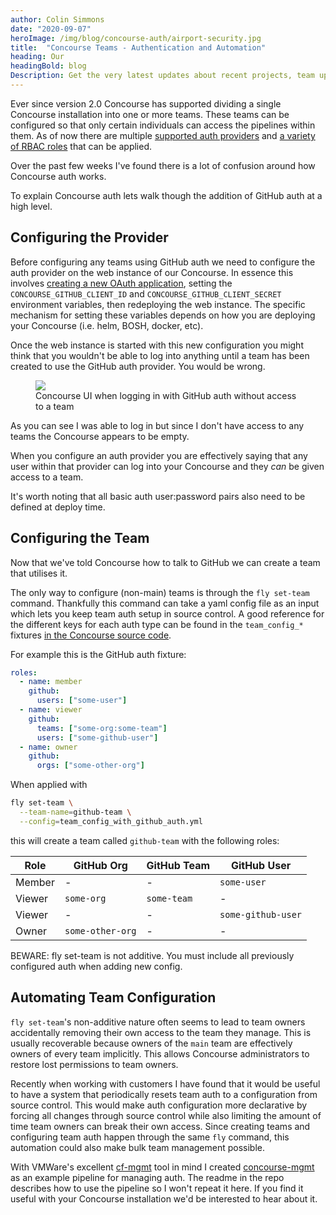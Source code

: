 ```yaml
---
author: Colin Simmons
date: "2020-09-07"
heroImage: /img/blog/concourse-auth/airport-security.jpg
title:  "Concourse Teams - Authentication and Automation"
heading: Our
headingBold: blog
Description: Get the very latest updates about recent projects, team updates, thoughts and industry news from our team of EngineerBetter experts.
---
```


Ever since version 2.0 Concourse has supported dividing a single Concourse installation into one or more teams. These teams can be configured so that only certain individuals can access the pipelines within them. As of now there are multiple [supported auth providers](https://concourse-ci.org/auth.html) and [a variety of RBAC roles](https://concourse-ci.org/user-roles.html) that can be applied.

Over the past few weeks I've found there is a lot of confusion around how Concourse auth works.

To explain Concourse auth lets walk though the addition of GitHub auth at a high level.

## Configuring the Provider

Before configuring any teams using GitHub auth we need to configure the auth provider on the web instance of our Concourse. In essence this involves [creating a new OAuth application](https://github.com/settings/applications/new), setting the `CONCOURSE_GITHUB_CLIENT_ID` and `CONCOURSE_GITHUB_CLIENT_SECRET` environment variables, then redeploying the web instance. The specific mechanism for setting these variables depends on how you are deploying your Concourse (i.e. helm, BOSH, docker, etc).

Once the web instance is started with this new configuration you might think that you wouldn't be able to log into anything until a team has been created to use the GitHub auth provider. You would be wrong.

<figure>
  <img src="/img/blog/concourse-auth/github-no-access.png" class="fit image">
  <figcaption>Concourse UI when logging in with GitHub auth without access to a team</figcaption>
</figure>

As you can see I was able to log in but since I don't have access to any teams the Concourse appears to be empty.

When you configure an auth provider you are effectively saying that any user within that provider can log into your Concourse and they _can_ be given access to a team.

<section class="boxout">
<p>It's worth noting that all basic auth user:password pairs also need to be defined at deploy time.</p>
</section>

## Configuring the Team

Now that we've told Concourse how to talk to GitHub we can create a team that utilises it.

The only way to configure (non-main) teams is through the `fly set-team` command. Thankfully this command can take a yaml config file as an input which lets you keep team auth setup in source control. A good reference for the different keys for each auth type can be found in the `team_config_*` fixtures [in the Concourse source code](https://github.com/concourse/concourse/blob/master/fly/integration/fixtures).

For example this is the GitHub auth fixture:

```yaml
roles:
  - name: member
    github:
      users: ["some-user"]
  - name: viewer
    github:
      teams: ["some-org:some-team"]
      users: ["some-github-user"]
  - name: owner
    github:
      orgs: ["some-other-org"]
```

When applied with

```sh
fly set-team \
  --team-name=github-team \
  --config=team_config_with_github_auth.yml
```

this will create a team called `github-team` with the following roles:

|Role|GitHub Org|GitHub Team|GitHub User|
|---|---|---|---|
|Member|-|-|`some-user`|
|Viewer|`some-org`|`some-team`|-|
|Viewer|-|-|`some-github-user`|
|Owner|`some-other-org`|-|-|

<section class="boxout">
<p>BEWARE: fly set-team is not additive. You must include all previously configured auth when adding new config.</p>
</section>

## Automating Team Configuration

`fly set-team`'s non-additive nature often seems to lead to team owners accidentally removing their own access to the team they manage. This is usually recoverable because owners of the `main` team are effectively owners of every team implicitly. This allows Concourse administrators to restore lost permissions to team owners.

Recently when working with customers I have found that it would be useful to have a system that periodically resets team auth to a configuration from source control. This would make auth configuration more declarative by forcing all changes through source control while also limiting the amount of time team owners can break their own access. Since creating teams and configuring team auth happen through the same `fly` command, this automation could also make bulk team management possible.

With VMWare's excellent [cf-mgmt](https://github.com/vmwarepivotallabs/cf-mgmt) tool in mind I created [concourse-mgmt](https://github.com/EngineerBetter/concourse-mgmt) as an example pipeline for managing auth. The readme in the repo describes how to use the pipeline so I won't repeat it here. If you find it useful with your Concourse installation we'd be interested to hear about it.
